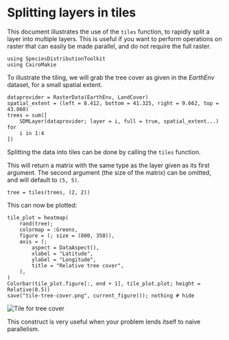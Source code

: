 # Splitting layers in tiles

This document illustrates the use of the `tiles` function, to rapidly split a
layer into multiple layers. This is useful if you want to perform operations on
raster that can easily be made parallel, and do not require the full raster.

```@example 1
using SpeciesDistributionToolkit
using CairoMakie
```

To illustrate the tiling, we will grab the tree cover as given in the *EarthEnv*
dataset, for a small spatial extent.

```@example 1
dataprovider = RasterData(EarthEnv, LandCover)
spatial_extent = (left = 8.412, bottom = 41.325, right = 9.662, top = 43.060)
trees = sum([
    SDMLayer(dataprovider; layer = i, full = true, spatial_extent...) for
    i in 1:4
])
```

Splitting the data into tiles can be done by calling the `tiles` function.

This will return a matrix with the same type as the layer given as its first
argument. The second argument (the size of the matrix) can be omitted, and will
default to `(5, 5)`.

```@example 1
tree = tiles(trees, (2, 2))
```

This can now be plotted:

```@example 1
tile_plot = heatmap(
    rand(tree);
    colormap = :Greens,
    figure = (; size = (800, 350)),
    axis = (;
        aspect = DataAspect(),
        xlabel = "Latitude",
        ylabel = "Longitude",
        title = "Relative tree cover",
    ),
)
Colorbar(tile_plot.figure[:, end + 1], tile_plot.plot; height = Relative(0.5))
save("tile-tree-cover.png", current_figure()); nothing # hide
```

![Tile for tree cover](tile-tree-cover.png)

This construct is very useful when your problem lends itself to naive
parallelism.